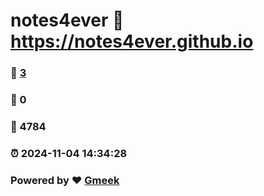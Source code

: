 # notes4ever :link: https://notes4ever.github.io 
### :page_facing_up: [3](https://notes4ever.github.io/tag.html) 
### :speech_balloon: 0 
### :hibiscus: 4784 
### :alarm_clock: 2024-11-04 14:34:28 
### Powered by :heart: [Gmeek](https://github.com/Meekdai/Gmeek)
